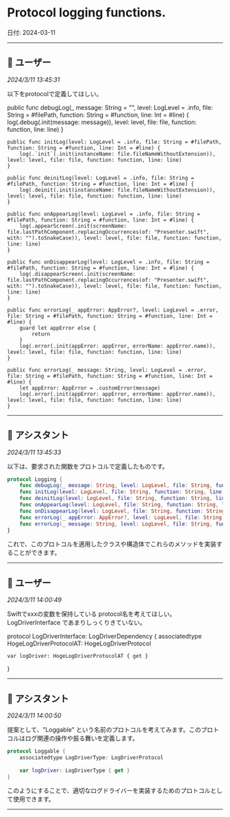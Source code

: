 # Protocol logging functions.

日付: 2024-03-11

---

## 👤 ユーザー
*2024/3/11 13:45:31*

以下をprotocolで定義してほしい。

public func debugLog(_ message: String = "", level: LogLevel = .info, file: String = #filePath, function: String = #function, line: Int = #line) {
        log(.debug(.init(message: message)), level: level, file: file, function: function, line: line)
    }

    public func initLog(level: LogLevel = .info, file: String = #filePath, function: String = #function, line: Int = #line) {
        log(.`init`(.init(instanceName: file.fileNameWithoutExtension)), level: level, file: file, function: function, line: line)
    }

    public func deinitLog(level: LogLevel = .info, file: String = #filePath, function: String = #function, line: Int = #line) {
        log(.deinit(.init(instanceName: file.fileNameWithoutExtension)), level: level, file: file, function: function, line: line)
    }

    public func onAppearLog(level: LogLevel = .info, file: String = #filePath, function: String = #function, line: Int = #line) {
        log(.appearScreen(.init(screenName: file.lastPathComponent.replacingOccurrences(of: "Presenter.swift", with: "").toSnakeCase)), level: level, file: file, function: function, line: line)
    }

    public func onDisappearLog(level: LogLevel = .info, file: String = #filePath, function: String = #function, line: Int = #line) {
        log(.disappearScreen(.init(screenName: file.lastPathComponent.replacingOccurrences(of: "Presenter.swift", with: "").toSnakeCase)), level: level, file: file, function: function, line: line)
    }

    public func errorLog(_ appError: AppError?, level: LogLevel = .error, file: String = #filePath, function: String = #function, line: Int = #line) {
        guard let appError else {
            return
        }
        log(.error(.init(appError: appError, errorName: appError.name)), level: level, file: file, function: function, line: line)
    }

    public func errorLog(_ message: String, level: LogLevel = .error, file: String = #filePath, function: String = #function, line: Int = #line) {
        let appError: AppError = .customError(message)
        log(.error(.init(appError: appError, errorName: appError.name)), level: level, file: file, function: function, line: line)
    }

---

## 🤖 アシスタント
*2024/3/11 13:45:33*

以下は、要求された関数をプロトコルで定義したものです。

```swift
protocol Logging {
    func debugLog(_ message: String, level: LogLevel, file: String, function: String, line: Int)
    func initLog(level: LogLevel, file: String, function: String, line: Int)
    func deinitLog(level: LogLevel, file: String, function: String, line: Int)
    func onAppearLog(level: LogLevel, file: String, function: String, line: Int)
    func onDisappearLog(level: LogLevel, file: String, function: String, line: Int)
    func errorLog(_ appError: AppError?, level: LogLevel, file: String, function: String, line: Int)
    func errorLog(_ message: String, level: LogLevel, file: String, function: String, line: Int)
}
```

これで、このプロトコルを適用したクラスや構造体でこれらのメソッドを実装することができます。

---

## 👤 ユーザー
*2024/3/11 14:00:49*

Swiftでxxxの変数を保持している protocol名を考えてほしい。LogDriverInterface であまりしっくりきていない。

protocol LogDriverInterface: LogDriverDependency {
    associatedtype HogeLogDriverProtocolAT: HogeLogDriverProtocol

    var logDriver: HogeLogDriverProtocolAT { get }
}

---

## 🤖 アシスタント
*2024/3/11 14:00:50*

提案として、"Loggable" という名前のプロトコルを考えてみます。このプロトコルはログ関連の操作や振る舞いを定義します。

```swift
protocol Loggable {
    associatedtype LogDriverType: LogDriverProtocol
    
    var logDriver: LogDriverType { get }
}
```

このようにすることで、適切なログドライバーを実装するためのプロトコルとして使用できます。

---
